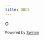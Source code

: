 ```yaml
---
title: DOC5
---
```

O

<SwmMeta version="3.0.0" repo-id="Z2l0aHViJTNBJTNBTXlOZXdSZXBvJTNBJTNBbW9zaGlrc3dpbW0=" repo-name="MyNewRepo"><sup>Powered by [Swimm](https://swimm-web-app.web.app/)</sup></SwmMeta>
